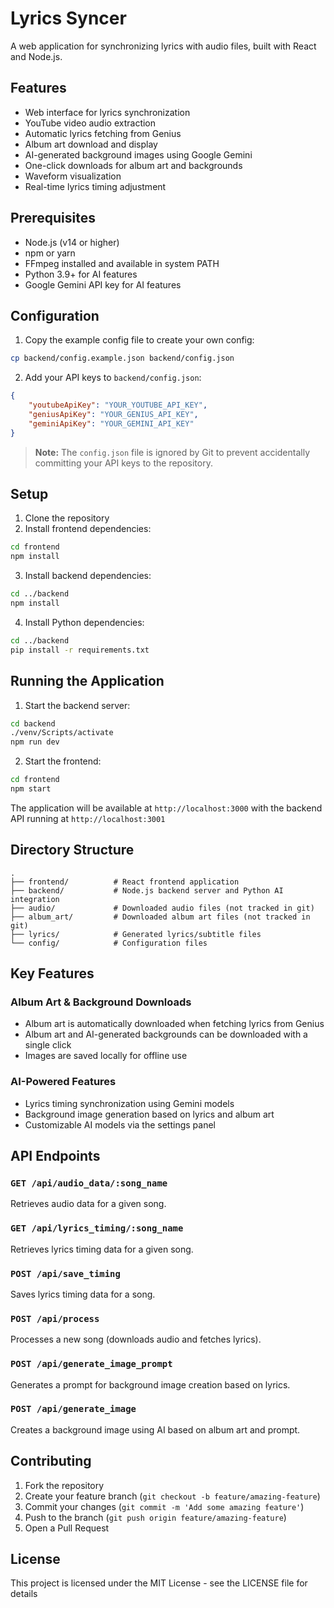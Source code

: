# Lyrics Syncer

A web application for synchronizing lyrics with audio files, built with React and Node.js.

## Features

- Web interface for lyrics synchronization
- YouTube video audio extraction
- Automatic lyrics fetching from Genius
- Album art download and display
- AI-generated background images using Google Gemini
- One-click downloads for album art and backgrounds
- Waveform visualization
- Real-time lyrics timing adjustment

## Prerequisites

- Node.js (v14 or higher)
- npm or yarn
- FFmpeg installed and available in system PATH
- Python 3.9+ for AI features
- Google Gemini API key for AI features

## Configuration

1. Copy the example config file to create your own config:
```bash
cp backend/config.example.json backend/config.json
```

2. Add your API keys to `backend/config.json`:
```json
{
    "youtubeApiKey": "YOUR_YOUTUBE_API_KEY",
    "geniusApiKey": "YOUR_GENIUS_API_KEY",
    "geminiApiKey": "YOUR_GEMINI_API_KEY"
}
```

> **Note:** The `config.json` file is ignored by Git to prevent accidentally committing your API keys to the repository.

## Setup

1. Clone the repository
2. Install frontend dependencies:
```bash
cd frontend
npm install
```

3. Install backend dependencies:
```bash
cd ../backend
npm install
```

4. Install Python dependencies:
```bash
cd ../backend
pip install -r requirements.txt
```

## Running the Application

1. Start the backend server:
```bash
cd backend
./venv/Scripts/activate
npm run dev
```

2. Start the frontend:
```bash
cd frontend
npm start
```

The application will be available at `http://localhost:3000` with the backend API running at `http://localhost:3001`

## Directory Structure

```
.
├── frontend/          # React frontend application
├── backend/           # Node.js backend server and Python AI integration
├── audio/             # Downloaded audio files (not tracked in git)
├── album_art/         # Downloaded album art files (not tracked in git)
├── lyrics/            # Generated lyrics/subtitle files
└── config/            # Configuration files
```

## Key Features

### Album Art & Background Downloads
- Album art is automatically downloaded when fetching lyrics from Genius
- Album art and AI-generated backgrounds can be downloaded with a single click
- Images are saved locally for offline use

### AI-Powered Features
- Lyrics timing synchronization using Gemini models
- Background image generation based on lyrics and album art
- Customizable AI models via the settings panel

## API Endpoints

### `GET /api/audio_data/:song_name`
Retrieves audio data for a given song.

### `GET /api/lyrics_timing/:song_name`
Retrieves lyrics timing data for a given song.

### `POST /api/save_timing`
Saves lyrics timing data for a song.

### `POST /api/process`
Processes a new song (downloads audio and fetches lyrics).

### `POST /api/generate_image_prompt`
Generates a prompt for background image creation based on lyrics.

### `POST /api/generate_image`
Creates a background image using AI based on album art and prompt.

## Contributing

1. Fork the repository
2. Create your feature branch (`git checkout -b feature/amazing-feature`)
3. Commit your changes (`git commit -m 'Add some amazing feature'`)
4. Push to the branch (`git push origin feature/amazing-feature`)
5. Open a Pull Request

## License

This project is licensed under the MIT License - see the LICENSE file for details
